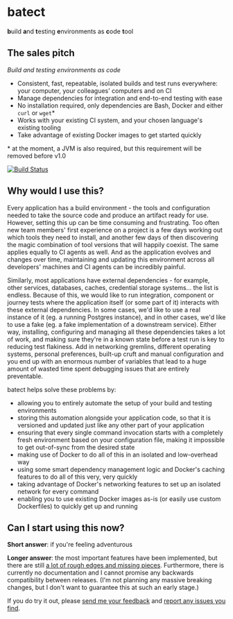 # batect
**b**uild **a**nd **t**esting **e**nvironments as **c**ode **t**ool

## The sales pitch

_Build and testing environments as code_

* Consistent, fast, repeatable, isolated builds and test runs everywhere: your computer, your colleagues' computers and on CI
* Manage dependencies for integration and end-to-end testing with ease
* No installation required, only dependencies are Bash, Docker and either `curl` or `wget`*
* Works with your existing CI system, and your chosen language's existing tooling
* Take advantage of existing Docker images to get started quickly

\* at the moment, a JVM is also required, but this requirement will be removed before v1.0

[![Build Status](https://travis-ci.org/charleskorn/batect.svg?branch=master)](https://travis-ci.org/charleskorn/batect)

## Why would I use this?

Every application has a build environment - the tools and configuration needed to take the source code and produce an artifact
ready for use. However, setting this up can be time consuming and frustrating. Too often new team members' first experience on
a project is a few days working out which tools they need to install, and another few days of then discovering the magic
combination of tool versions that will happily coexist. The same applies equally to CI agents as well. And as the application
evolves and changes over time, maintaining and updating this environment across all developers' machines and CI agents can be
incredibly painful.

Similarly, most applications have external dependencies - for example, other services, databases, caches, credential storage
systems... the list is endless. Because of this, we would like to run integration, component or journey tests where the
application itself (or some part of it) interacts with these external dependencies. In some cases, we'd like to use a real
instance of it (eg. a running Postgres instance), and in other cases, we'd like to use a fake (eg. a fake implementation of a
downstream service). Either way, installing, configuring and managing all these dependencies takes a lot of work, and making
sure they're in a known state before a test run is key to reducing test flakiness. Add in networking gremlins, different
operating systems, personal preferences, built-up cruft and manual configuration and you end up with an enormous number of
variables that lead to a huge amount of wasted time spent debugging issues that are entirely preventable.

batect helps solve these problems by:

* allowing you to entirely automate the setup of your build and testing environments
* storing this automation alongside your application code, so that it is versioned and updated just like any other part of
  your application
* ensuring that every single command invocation starts with a completely fresh environment based on your configuration file,
  making it impossible to get out-of-sync from the desired state
* making use of Docker to do all of this in an isolated and low-overhead way
* using some smart dependency management logic and Docker's caching features to do all of this very, very quickly
* taking advantage of Docker's networking features to set up an isolated network for every command
* enabling you to use existing Docker images as-is (or easily use custom Dockerfiles) to quickly get up and running

## Can I start using this now?

**Short answer**: if you're feeling adventurous

**Longer answer**: the most important features have been implemented, but there are still [a lot of rough edges and missing pieces](ROADMAP.md).
Furthermore, there is currently no documentation and I cannot promise any backwards compatibility between releases. (I'm not
planning any massive breaking changes, but I don't want to guarantee this at such an early stage.)

If you do try it out, please [send me your feedback](mailto:me@charleskorn.com) and [report any issues you find](https://github.com/charleskorn/batect/issues/new).

